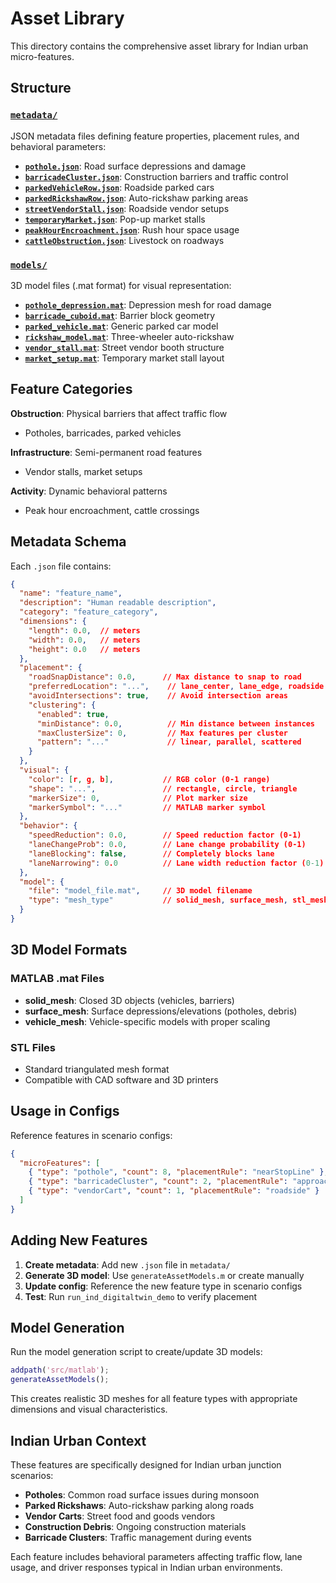# Asset Library

This directory contains the comprehensive asset library for Indian urban micro-features.

## Structure

### [`metadata/`](./metadata/)
JSON metadata files defining feature properties, placement rules, and behavioral parameters:
- **[`pothole.json`](./metadata/pothole.json)**: Road surface depressions and damage
- **[`barricadeCluster.json`](./metadata/barricadeCluster.json)**: Construction barriers and traffic control
- **[`parkedVehicleRow.json`](./metadata/parkedVehicleRow.json)**: Roadside parked cars
- **[`parkedRickshawRow.json`](./metadata/parkedRickshawRow.json)**: Auto-rickshaw parking areas
- **[`streetVendorStall.json`](./metadata/streetVendorStall.json)**: Roadside vendor setups
- **[`temporaryMarket.json`](./metadata/temporaryMarket.json)**: Pop-up market stalls
- **[`peakHourEncroachment.json`](./metadata/peakHourEncroachment.json)**: Rush hour space usage
- **[`cattleObstruction.json`](./metadata/cattleObstruction.json)**: Livestock on roadways

### [`models/`](./models/)
3D model files (.mat format) for visual representation:
- **[`pothole_depression.mat`](./models/pothole_depression.mat)**: Depression mesh for road damage
- **[`barricade_cuboid.mat`](./models/barricade_cuboid.mat)**: Barrier block geometry
- **[`parked_vehicle.mat`](./models/parked_vehicle.mat)**: Generic parked car model
- **[`rickshaw_model.mat`](./models/rickshaw_model.mat)**: Three-wheeler auto-rickshaw
- **[`vendor_stall.mat`](./models/vendor_stall.mat)**: Street vendor booth structure
- **[`market_setup.mat`](./models/market_setup.mat)**: Temporary market stall layout

## Feature Categories

**Obstruction**: Physical barriers that affect traffic flow
- Potholes, barricades, parked vehicles

**Infrastructure**: Semi-permanent road features  
- Vendor stalls, market setups

**Activity**: Dynamic behavioral patterns
- Peak hour encroachment, cattle crossings

## Metadata Schema

Each `.json` file contains:

```json
{
  "name": "feature_name",
  "description": "Human readable description",
  "category": "feature_category",
  "dimensions": {
    "length": 0.0,  // meters
    "width": 0.0,   // meters  
    "height": 0.0   // meters
  },
  "placement": {
    "roadSnapDistance": 0.0,      // Max distance to snap to road
    "preferredLocation": "...",    // lane_center, lane_edge, roadside
    "avoidIntersections": true,    // Avoid intersection areas
    "clustering": {
      "enabled": true,
      "minDistance": 0.0,          // Min distance between instances
      "maxClusterSize": 0,         // Max features per cluster
      "pattern": "..."             // linear, parallel, scattered
    }
  },
  "visual": {
    "color": [r, g, b],           // RGB color (0-1 range)
    "shape": "...",               // rectangle, circle, triangle
    "markerSize": 0,              // Plot marker size
    "markerSymbol": "..."         // MATLAB marker symbol
  },
  "behavior": {
    "speedReduction": 0.0,        // Speed reduction factor (0-1)
    "laneChangeProb": 0.0,        // Lane change probability (0-1)
    "laneBlocking": false,        // Completely blocks lane
    "laneNarrowing": 0.0          // Lane width reduction factor (0-1)
  },
  "model": {
    "file": "model_file.mat",     // 3D model filename
    "type": "mesh_type"           // solid_mesh, surface_mesh, stl_mesh
  }
}
```

## 3D Model Formats

### MATLAB .mat Files
- **solid_mesh**: Closed 3D objects (vehicles, barriers)
- **surface_mesh**: Surface depressions/elevations (potholes, debris)
- **vehicle_mesh**: Vehicle-specific models with proper scaling

### STL Files
- Standard triangulated mesh format
- Compatible with CAD software and 3D printers

## Usage in Configs

Reference features in scenario configs:

```json
{
  "microFeatures": [
    { "type": "pothole", "count": 8, "placementRule": "nearStopLine" },
    { "type": "barricadeCluster", "count": 2, "placementRule": "approachNorth" },
    { "type": "vendorCart", "count": 1, "placementRule": "roadside" }
  ]
}
```

## Adding New Features

1. **Create metadata**: Add new `.json` file in `metadata/`
2. **Generate 3D model**: Use `generateAssetModels.m` or create manually
3. **Update config**: Reference the new feature type in scenario configs
4. **Test**: Run `run_ind_digitaltwin_demo` to verify placement

## Model Generation

Run the model generation script to create/update 3D models:

```matlab
addpath('src/matlab');
generateAssetModels();
```

This creates realistic 3D meshes for all feature types with appropriate dimensions and visual characteristics.

## Indian Urban Context

These features are specifically designed for Indian urban junction scenarios:

- **Potholes**: Common road surface issues during monsoon
- **Parked Rickshaws**: Auto-rickshaw parking along roads
- **Vendor Carts**: Street food and goods vendors
- **Construction Debris**: Ongoing construction materials
- **Barricade Clusters**: Traffic management during events

Each feature includes behavioral parameters affecting traffic flow, lane usage, and driver responses typical in Indian urban environments.